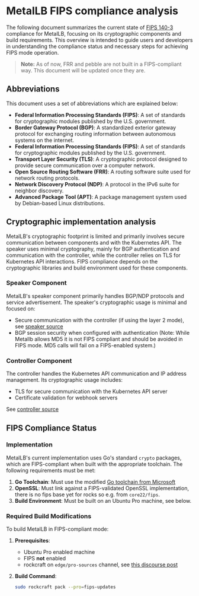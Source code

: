 # MetalLB FIPS compliance analysis

The following document summarizes the current state of [FIPS 140-3] compliance for MetalLB, focusing on its cryptographic components and build requirements. This overview is intended to guide users and developers in understanding the compliance status and necessary steps for achieving FIPS mode operation.

> **Note:** As of now, FRR and pebble are not built in a FIPS-compliant way. This document will be updated once they are.

## Abbreviations

This document uses a set of abbreviations which are explained below:

- **Federal Information Processing Standards (FIPS)**: A set of standards for cryptographic modules published by the U.S. government.
- **Border Gateway Protocol (BGP)**: A standardized exterior gateway protocol for exchanging routing information between autonomous systems on the internet.
- **Federal Information Processing Standards (FIPS)**: A set of standards for cryptographic modules published by the U.S. government.
- **Transport Layer Security (TLS)**: A cryptographic protocol designed to provide secure communication over a computer network.
- **Open Source Routing Software (FRR)**: A routing software suite used for network routing protocols.
- **Network Discovery Protocol (NDP)**: A protocol in the IPv6 suite for neighbor discovery.
- **Advanced Package Tool (APT)**: A package management system used by Debian-based Linux distributions.

## Cryptographic implementation analysis

MetalLB's cryptographic footprint is limited and primarily involves secure communication between components and with the Kubernetes API. The speaker uses minimal cryptography, mainly for BGP authentication and communication with the controller, while the controller relies on TLS for Kubernetes API interactions. FIPS compliance depends on the cryptographic libraries and build environment used for these components.

### Speaker Component

MetalLB's speaker component primarily handles BGP/NDP protocols and service advertisement. The speaker's cryptographic usage is minimal and focused on:

- Secure communication with the controller (if using the layer 2 mode), see [speaker source]
- BGP session security when configured with authentication (Note: While Metallb allows MD5 it is not FIPS compliant and should be avoided in FIPS mode. MD5 calls will fail on a FIPS-enabled system.)

### Controller Component

The controller handles the Kubernetes API communication and IP address management. Its cryptographic usage includes:

- TLS for secure communication with the Kubernetes API server
- Certificate validation for webhook servers

See [controller source]

## FIPS Compliance Status

### Implementation

MetalLB's current implementation uses Go's standard `crypto` packages, which are FIPS-compliant when built with the appropriate toolchain. The following requirements must be met:

1. **Go Toolchain**: Must use the modified [Go toolchain from Microsoft]
2. **OpenSSL**: Must link against a FIPS-validated OpenSSL implementation, there is no fips base yet for rocks so e.g. from `core22/fips`.
3. **Build Environment**: Must be built on an Ubuntu Pro machine, see below.

### Required Build Modifications

To build MetalLB in FIPS-compliant mode:

1. **Prerequisites**:
   - Ubuntu Pro enabled machine
   - FIPS **not** enabled
   - rockcraft on `edge/pro-sources` channel, see [this discourse post]

2. **Build Command**:

   ```bash
   sudo rockcraft pack --pro=fips-updates
   ```

<!-- LINKS -->

[FIPS 140-3]: https://nvlpubs.nist.gov/nistpubs/FIPS/NIST.FIPS.140-3.pdf
[speaker source]: https://github.com/metallb/metallb/blob/main/internal/speakerlist/speakerlist.go#L16
[controller source]: https://github.com/metallb/metallb/blob/659944f6cfbad3c7ef84fe975aa9811b9821aa57/internal/k8s/k8s.go#L7-L8
[Go toolchain from Microsoft]: https://github.com/microsoft/go/blob/microsoft/release-branch.go1.23/eng/doc/fips/README.md
[this discourse post]: https://discourse.ubuntu.com/t/build-rocks-with-ubuntu-pro-services/57578
